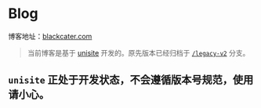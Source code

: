 # Blog

博客地址：[blackcater.com](https://www.blackcater.com)

> 当前博客是基于 [unisite](https://github.com/blackcater-labs/unisite) 开发的。原先版本已经归档于 [`/legacy-v2`](https://github.com/blackcater/blog/tree/legacy-v2) 分支。

## `unisite` 正处于开发状态，不会遵循版本号规范，使用请小心。
